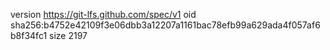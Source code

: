 version https://git-lfs.github.com/spec/v1
oid sha256:b4752e42109f3e06dbb3a12207a1161bac78efb99a629ada4f057af6b8f34fc1
size 2197
